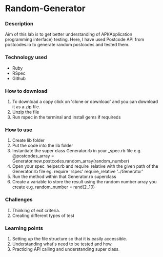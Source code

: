 # Random-Generator
### Description
Aim of this lab is to get better understanding of API(Application programming interface) testing. Here, I have used Postcode API from postcodes.io to generate random postcodes and tested them.

### Technology used
* Ruby
* RSpec
* Github

### How to download
1. To download a copy click on 'clone or download' and you can download it as a zip file.
2. Unzip the file
3. Run rspec in the terminal and install gems if requireds

### How to use
1. Create lib folder
2. Put the code into the lib folder
4. Instantiate the super class Generator.rb in your _spec.rb file
        e.g. @postcodes_array = Generator.new.postcodes.random_array(random_number)
5. Open your spec_helper.rb and require_relative with the given path of the Generator.rb file
        eg. require 'rspec'
            require_relative '../Generator'
6. Run the method within that Generator.rb superclass
7. Create a variable to store the result using the random number array you create
        e.g. random_number = rand(2..10)

### Challenges
1. Thinking of exit criteria.
2. Creating different types of test

### Learning points
1. Setting up the file structure so that it is easily accessible.
2. Understanding what's need to be tested and how. 
3. Practicing API calling and understanding super class.